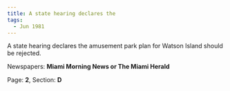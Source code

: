 ```yaml
---  
title: A state hearing declares the  
tags:  
  - Jun 1981  
---  
```

  
A state hearing declares the amusement park plan for Watson Island should be rejected.  
  
Newspapers: **Miami Morning News or The Miami Herald**  
  
Page: **2**, Section: **D** 
